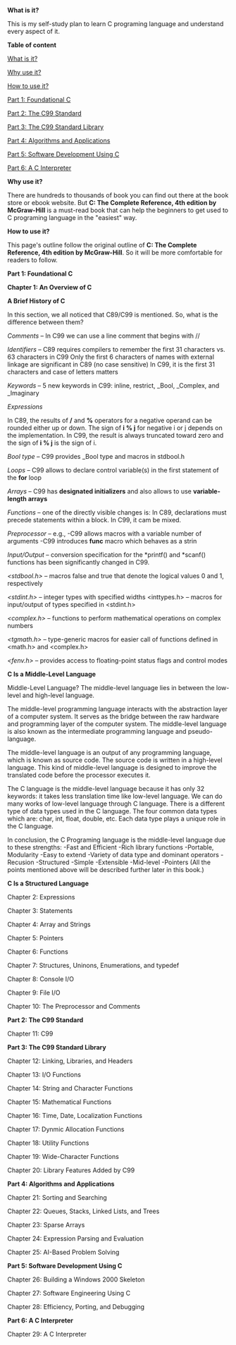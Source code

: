 **<a name="Whatisit"></a>What is it?**

This is my self-study plan to learn C programing language and understand every aspect of it.

**Table of content**

[What is it?](#Whatisit)

[Why use it?](#Whyuseit)

[How to use it?](#Howtouse)

[Part 1: Foundational C](#Part1)

[Part 2: The C99 Standard](#Part2)

[Part 3: The C99 Standard Library](#Part3)

[Part 4: Algorithms and Applications](#Part4)

[Part 5: Software Development Using C](#Part5)

[Part 6: A C Interpreter](#Part6)

**<a name="Whyuseit"></a>Why use it?**

There are hundreds to thousands of book you can find out there at the book store or ebook website. But **C: The Complete Reference, 4th edition by McGraw-Hill** is a must-read book that can help the beginners to get used to C programing language in the "easiest" way.

**<a name="Howtouse"></a>How to use it?**

This page's outline follow the original outline of **C: The Complete Reference, 4th edition by McGraw-Hill**. So it will be more comfortable for readers to follow.

**<a name="Part1"></a>Part 1: Foundational C**

**Chapter 1: An Overview of C**

**A Brief History of C**

In this section, we all noticed that C89/C99 is mentioned. So, what is the difference between them? 

*Comments* – In C99 we can use a line comment that begins with //

*Identifiers* – C89 requires compilers to remember the first 31 characters vs. 63 characters in C99
Only the first 6 characters of names with external linkage are significant in C89 (no case sensitive)
In C99, it is the first 31 characters and case of letters matters

*Keywords* – 5 new keywords in C99: inline, restrict, _Bool, _Complex, and _Imaginary

*Expressions*

In C89, the results of **/** and **%** operators for a negative operand can be rounded either up or down. The sign of **i % j** for negative i or j depends on the implementation.
In C99, the result is always truncated toward zero and the sign of **i % j** is the sign of i.

*Bool type* – C99 provides _Bool type and macros in stdbool.h

*Loops* – C99 allows to declare control variable(s) in the first statement of the **for** loop

*Arrays* – C99 has **designated initializers** and also allows to use **variable-length arrays**

*Functions* – one of the directly visible changes is:
In C89, declarations must precede statements within a block. In C99, it cam be mixed.

*Preprocessor* – e.g.,
-C99 allows macros with a variable number of arguments
-C99 introduces __func__ macro which behaves as a strin

*Input/Output* – conversion specification for the *printf() and *scanf() functions has been significantly changed in C99.

*<stdbool.h>* – macros false and true that denote the logical values 0 and 1, respectively

*<stdint.h>* – integer types with specified widths <inttypes.h> – macros for input/output of types specified in
<stdint.h>

*<complex.h>* – functions to perform mathematical operations on
complex numbers

*<tgmath.h>* – type-generic macros for easier call of functions
defined in <math.h> and <complex.h>

*<fenv.h>* – provides access to floating-point status flags and
control modes

**C Is a Middle-Level Language**

Middle-Level Language? The middle-level language lies in between the low-level and high-level language.

The middle-level programming language interacts with the abstraction layer of a computer system. It serves as the bridge between the raw hardware and programming layer of the computer system. The middle-level language is also known as the intermediate programming language and pseudo-language.

The middle-level language is an output of any programming language, which is known as source code. The source code is written in a high-level language. This kind of middle-level language is designed to improve the translated code before the processor executes it.

The C language is the middle-level language because it has only 32 keywords: it takes less translation time like low-level language. We can do many works of low-level language through C language. There is a different type of data types used in the C language. The four common data types which are: char, int, float, double, etc. Each data type plays a unique role in the C language.

In conclusion, the C Programing language is the middle-level language due to these strengths: 
-Fast and Efficient 
-Rich library functions
-Portable, Modularity
-Easy to extend 
-Variety of data type and dominant operators
-Recusion
-Structured 
-Simple
-Extensible
-Mid-level
-Pointers
(All the points mentioned above will be described further later in this book.)

**C Is a Structured Language**



Chapter 2: Expressions

Chapter 3: Statements

Chapter 4: Array and Strings

Chapter 5: Pointers

Chapter 6: Functions

Chapter 7: Structures, Uninons, Enumerations, and typedef

Chapter 8: Console I/O

Chapter 9: File I/O

Chapter 10: The Preprocessor and Comments



**<a name="Part2"></a>Part 2: The C99 Standard**

Chapter 11: C99


**<a name="Part3"></a>Part 3: The C99 Standard Library**

Chapter 12: Linking, Libraries, and Headers

Chapter 13: I/O Functions

Chapter 14: String and Character Functions

Chapter 15: Mathematical Functions

Chapter 16: Time, Date, Localization Functions

Chapter 17: Dynmic Allocation Functions

Chapter 18: Utility Functions

Chapter 19: Wide-Character Functions

Chapter 20: Library Features Added by C99



**<a name="Part4"></a>Part 4: Algorithms and Applications**

Chapter 21: Sorting and Searching

Chapter 22: Queues, Stacks, Linked Lists, and Trees

Chapter 23: Sparse Arrays

Chapter 24: Expression Parsing and Evaluation

Chapter 25: 
AI-Based Problem Solving

**<a name="Part5"></a>Part 5: Software Development Using C**

Chapter 26: Building a Windows 2000 Skeleton

Chapter 27: Software Engineering Using C

Chapter 28: Efficiency, Porting, and Debugging



**<a name="Part6"></a>Part 6: A C Interpreter**

Chapter 29: A C Interpreter

